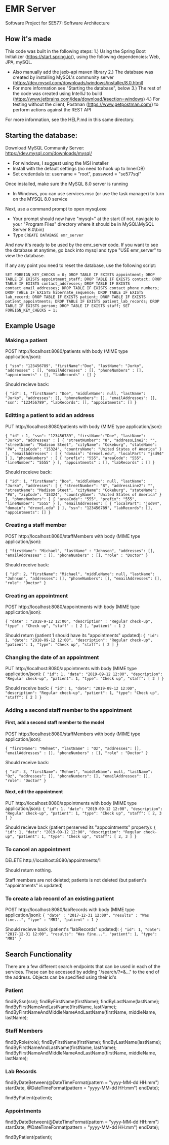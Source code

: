 # EMR Server
Software Project for SE577:  Software Architecture

## How it's made

This code was built in the following steps:
1.)  Using the Spring Boot Initializer (https://start.spring.io/), using the following dependencies:  Web, JPA, mySQL.
- Also manually add the jaxb-api maven library
2.)  The database was created by installing MySQL's community server (https://dev.mysql.com/downloads/windows/installer/8.0.html)
- For more information see "Starting the database", below
3.)  The rest of the code was created using IntelliJ to build (https://www.jetbrains.com/idea/download/#section=windows)
4.)  For testing without the client, Postman (https://www.getpostman.com/) to perform actions against the REST API

For more information, see the HELP.md in this same directory.

## Starting the database:

Download MySQL Community Server:  https://dev.mysql.com/downloads/mysql/
- For windows, I suggest using the MSI installer
- Install with the default settings (no need to hook up to InnerDB)
- Set credentials to:  username = "root", password = "se577sql"

Once installed, make sure the MySQL 8.0 server is running
- In Windows, you can use services.msc (or use the task manager) to turn on the MYSQL 8.0 service

Next, use a command prompt to open mysql.exe
- Your prompt should now have "mysql>" at the start (if not, navigate to your "Program Files" directory where it should be in MySQL\MySQL Server 8.0\bin)
- Type `CREATE DATABASE emr_server`

And now it's ready to be used by the emr_server code.  If you want to see the database at anytime, go back into mysql and type "USE emr_server" to view the database.

If any any point you need to reset the database, use the following script:

`
SET FOREIGN_KEY_CHECKS = 0;
DROP TABLE IF EXISTS appointment;
DROP TABLE IF EXISTS appointment_staff;
DROP TABLE IF EXISTS contact;
DROP TABLE IF EXISTS contact_addresses;
DROP TABLE IF EXISTS contact_email_addresses;
DROP TABLE IF EXISTS contact_phone_numbers;
DROP TABLE IF EXISTS hibernate_sequence;
DROP TABLE IF EXISTS lab_record;
DROP TABLE IF EXISTS patient;
DROP TABLE IF EXISTS patient_appointments;
DROP TABLE IF EXISTS patient_lab_records;
DROP TABLE IF EXISTS person;
DROP TABLE IF EXISTS staff;
SET FOREIGN_KEY_CHECKS = 1;
`

## Example Usage

### Making a patient

POST http://localhost:8080/patients with body (MIME type application/json):

`{
	"ssn": "123456789",
	"firstName":"Doe",
	"lastName": "Jurko",
	"addresses" : [],
	"emailAddresses" : [],
	"phoneNumbers" : [],
	"appointments" : [],
	"labRecords" : []
}`

Should recieve back:

`{
    "id": 1,
    "firstName": "Doe",
    "middleName": null,
    "lastName": "Jurko",
    "addresses": [],
    "phoneNumbers": [],
    "emailAddresses": [],
    "ssn": "123456789",
    "labRecords": [],
    "appointments": []
}`

### Editting a patient to add an address

PUT http://localhost:8080/patients with body (MIME type application/json):

`{
	"id" : 1,
	"ssn": "123456789",
	"firstName":"Doe",
	"lastName": "Jurko",
	"addresses" : [
        {
            "streetNumber": "8",
            "addressLine2": "",
            "streetName": "Madison Steet",
            "cityName": "Cokeburg",
            "stateName": "PA",
            "zipCode": "15324",
            "countryName": "United States of America"
        }
    ],
	"emailAddresses" : [
        {
            "domain": "drexel.edu",
            "localPart": "jsd94"
        }
    ],
	"phoneNumbers" : [
        {
            "prefix": "555",
            "areaCode": "555",
            "lineNumber": "5555"
        }
    ],
	"appointments" : [],
	"labRecords" : []
}`


Should receieve back:

`{
    "id": 1,
    "firstName": "Doe",
    "middleName": null,
    "lastName": "Jurko",
    "addresses": [
        {
            "streetNumber": "8",
            "addressLine2": "",
            "streetName": "Madison Steet",
            "cityName": "Cokeburg",
            "stateName": "PA",
            "zipCode": "15324",
            "countryName": "United States of America"
        }
    ],
    "phoneNumbers": [
        {
            "areaCode": "555",
            "prefix": "555",
            "lineNumber": "5555"
        }
    ],
    "emailAddresses": [
        {
            "localPart": "jsd94",
            "domain": "drexel.edu"
        }
    ],
    "ssn": "123456789",
    "labRecords": [],
    "appointments": []
}`

### Creating a staff member

POST http://localhost:8080/staffMembers with body (MIME type application/json):

`{
	"firstName": "Michael",
	"lastName" : "Johnson",
	"addresses": [],
	"emailAddresses" : [],
	"phoneNumbers" : [],
	"role" : "Doctor"
}`

Should receive back:

`{
    "id": 2,
    "firstName": "Michael",
    "middleName": null,
    "lastName": "Johnson",
    "addresses": [],
    "phoneNumbers": [],
    "emailAddresses": [],
    "role": "Doctor"
}`

### Creating an appointment

POST http://localhost:8080/appointments with body (MIME type application/json):

`{
	"date" : "2018-9-12 12:00",
	"description" : "Regular check-up",
	"type" : "Check up",
	"staff" : [
		2
	],
	"patient" : 1
}`

Should return (patient 1 should have its "appointments" updated):
`{
    "id": 1,
    "date": "2018-09-12 12:00",
    "description": "Regular check-up",
    "patient": 1,
    "type": "Check up",
    "staff": [
        2
    ]
}`

### Changing the date of an appointment

PUT http://localhost:8080/appointments with body (MIME type application/json):
`{
    "id": 1,
    "date": "2019-09-12 12:00",
    "description": "Regular check-up",
    "patient": 1,
    "type": "Check up",
    "staff": [
        2
    ]
}`

Should receive back:
`{
    "id": 1,
    "date": "2019-09-12 12:00",
    "description": "Regular check-up",
    "patient": 1,
    "type": "Check up",
    "staff": [
        2
    ]
}`

### Adding a second staff member to the appointment

#### First, add a second staff member to the model

POST http://localhost:8080/staffMembers with body (MIME type application/json):

`{
	"firstName": "Mehmet",
	"lastName" : "Oz",
	"addresses": [],
	"emailAddresses" : [],
	"phoneNumbers" : [],
	"role" : "Doctor"
}`

Should receive back:

`{
    "id": 3,
    "firstName": "Mehmet",
    "middleName": null,
    "lastName": "Oz",
    "addresses": [],
    "phoneNumbers": [],
    "emailAddresses": [],
    "role": "Doctor"
}`


#### Next, edit the appointment

PUT http://localhost:8080/appointments with body (MIME type application/json):
`{
    "id": 1,
    "date": "2019-09-12 12:00",
    "description": "Regular check-up",
    "patient": 1,
    "type": "Check up",
    "staff": [
        2,
        3
    ]
}`

Should recieve back (patient perserved its "appoointments" property):
`{
    "id": 1,
    "date": "2019-09-12 12:00",
    "description": "Regular check-up",
    "patient": 1,
    "type": "Check up",
    "staff": [
        2,
        3
    ]
}`

### To cancel an appointment

DELETE http://localhost:8080/appointments/1

Should return nothing.

Staff members are not deleted; patients is not deleted (but patient's "appointments" is updated)

### To create a lab record of an existing patient

POST http://localhost:8080/labRecords with body (MIME type application/json):
`{
	"date" : "2017-12-31 12:00",
	"results" : "Was fine...",
	"type" : "MRI",
	"patient" : 1
}`

Should recieve back (patient's "labRecords" updated):
`{
    "id": 1,
    "date": "2017-12-31 12:00",
    "results": "Was fine...",
    "patient": 1,
    "type": "MRI"
}`

## Search Functionality

There are a few different search endpoints that can be used in each of the services.  These can be accessed by adding "/search/<queryName>?<param>=<value>&..." to the end of the address.
	Objects can be specified using their id's

### Patient

findBySsn(ssn);
findByFirstName(firstName);
findByLastName(lastName);
findByFirstNameAndLastName(firstName, lastName);
findByFirstNameAndMiddleNameAndLastName(firstName, middleName, lastName);

### Staff Members

findByRole(role);
findByFirstName(firstName);
findByLastName(lastName);
findByFirstNameAndLastName(firstName, lastName);
findByFirstNameAndMiddleNameAndLastName(firstName, middleName, lastName);

### Lab Records

findByDateBetween(@DateTimeFormat(pattern = "yyyy-MM-dd HH:mm") startDate, @DateTimeFormat(pattern = "yyyy-MM-dd HH:mm") endDate);

findByPatient(patient);

### Appointments

findByDateBetween(@DateTimeFormat(pattern = "yyyy-MM-dd HH:mm") startDate, @DateTimeFormat(pattern = "yyyy-MM-dd HH:mm") endDate);

findByPatient(patient);